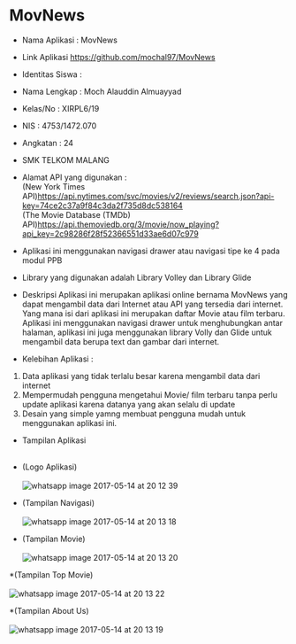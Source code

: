 # MovNews
* Nama Aplikasi : MovNews

* Link Aplikasi https://github.com/mochal97/MovNews

* Identitas Siswa :
* Nama Lengkap   : Moch Alauddin Almuayyad
* Kelas/No       : XIRPL6/19
* NIS            : 4753/1472.070
* Angkatan       : 24
* SMK TELKOM MALANG

* Alamat API yang digunakan :<br>
(New York Times API)https://api.nytimes.com/svc/movies/v2/reviews/search.json?api-key=74ce2c37a9f84c3da2f735d8dc538164 <br>
(The Movie Database (TMDb) API)https://api.themoviedb.org/3/movie/now_playing?api_key=2c98286f28f52366551d33ae6d07c979

* Aplikasi ini menggunakan navigasi drawer atau navigasi tipe ke 4 pada modul PPB

* Library yang digunakan adalah Library Volley dan Library Glide

* Deskripsi
Aplikasi ini merupakan aplikasi online bernama MovNews yang dapat mengambil data dari Internet atau API yang tersedia dari internet.
Yang mana isi dari aplikasi ini merupakan daftar Movie atau film terbaru.
Aplikasi ini menggunakan navigasi drawer untuk menghubungkan antar halaman, aplikasi ini juga menggunakan library Volly 
dan Glide untuk mengambil data berupa text dan gambar dari internet.

* Kelebihan Aplikasi :
1. Data aplikasi yang tidak terlalu besar karena mengambil data dari internet
2. Mempermudah pengguna mengetahui Movie/ film terbaru tanpa perlu update aplikasi karena datanya yang akan selalu di update
3. Desain yang simple yamng membuat pengguna mudah untuk menggunakan aplikasi ini.

* Tampilan Aplikasi <br><br>
* (Logo Aplikasi)<br><br>
![whatsapp image 2017-05-14 at 20 12 39](https://cloud.githubusercontent.com/assets/22111021/26034138/0cb75b28-38e2-11e7-8d3f-e20c3dd64e5f.jpeg)<br>

* (Tampilan Navigasi)<br><br>
![whatsapp image 2017-05-14 at 20 13 18](https://cloud.githubusercontent.com/assets/22111021/26034139/0d074e94-38e2-11e7-867e-b5353b228d04.jpeg)<br>

* (Tampilan Movie)<br><br>
![whatsapp image 2017-05-14 at 20 13 20](https://cloud.githubusercontent.com/assets/22111021/26034136/0c4a0d5c-38e2-11e7-8a22-c20fa9b2cf53.jpeg)<br>

*(Tampilan Top Movie)<br><br>
![whatsapp image 2017-05-14 at 20 13 22](https://cloud.githubusercontent.com/assets/22111021/26034137/0c8209aa-38e2-11e7-8f63-f02e197a6a08.jpeg)<br>

*(Tampilan About Us)<br><br>
![whatsapp image 2017-05-14 at 20 13 19](https://cloud.githubusercontent.com/assets/22111021/26034135/0c12e55c-38e2-11e7-84b8-78629c46ac30.jpeg)<br>
